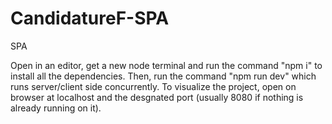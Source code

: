 # CandidatureF-SPA
SPA 

Open in an editor, get a new node terminal and run the command "npm i" to install all the dependencies.
Then, run the command "npm run dev" which runs server/client side concurrently.
To visualize the project, open on browser at localhost and the desgnated port (usually 8080 if nothing is already running on it).
